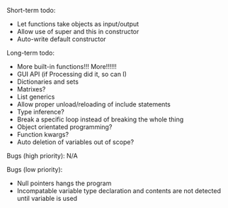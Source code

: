 Short-term todo:
* Let functions take objects as input/output
* Allow use of super and this in constructor
* Auto-write default constructor

Long-term todo:
* More built-in functions!!! More!!!!!!
* GUI API (if Processing did it, so can I)
* Dictionaries and sets
* Matrixes?
* List generics
* Allow proper unload/reloading of include statements
* Type inference?
* Break a specific loop instead of breaking the whole thing
* Object orientated programming?
* Function kwargs?
* Auto deletion of variables out of scope?

Bugs (high priority):
N/A

Bugs (low priority):
* Null pointers hangs the program
* Incompatable variable type declaration and contents are not detected until variable is used
